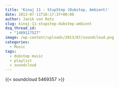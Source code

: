 ```yaml
---
title: 'Kinaj 11 - StupStep (Dubstep, Ambient)'
date: 2013-07-11T16:17:37+00:00
author: Janik von Rotz
slug: kinaj-11-stupstep-dubstep-ambient
dsq_thread_id:
  - "1489117527"
image: /wp-content/uploads/2013/07/soundcloud.png
categories:
  - Music
tags:
  - dubstep music
  - playlist
  - soundcloud
---
```

{{< soundcloud 5469357 >}}